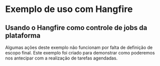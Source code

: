 # Exemplo de uso com Hangfire
## Usando o Hangfire como controle de jobs da plataforma
Algumas ações deste exemplo não funcionam por falta de definição de escopo final.
Este exemplo foi criado para demonstrar como poderemos nos antecipar com a realização de tarefas agendadas.
